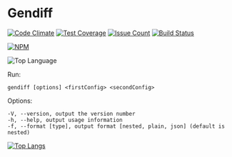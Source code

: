 # Gendiff
 
[![Code Climate](https://codeclimate.com/github/zhukoff-av/project-lvl2-s225/badges/gpa.svg)](https://codeclimate.com/github/zhukoff-av/project-lvl2-s225) [![Test Coverage](https://codeclimate.com/github/zhukoff-av/project-lvl2-s225/badges/coverage.svg)](https://codeclimate.com/github/zhukoff-av/project-lvl2-s225/coverage) [![Issue Count](https://codeclimate.com/github/zhukoff-av/project-lvl2-s225/badges/issue_count.svg)](https://codeclimate.com/github/zhukoff-av/project-lvl2-s225) [![Build Status](https://travis-ci.org/zhukoff-av/project-lvl2-s225.svg?branch=master)](https://travis-ci.org/zhukoff-av/project-lvl2-s225)

[![NPM](https://nodei.co/npm/gendiff-az.png?mini=true)](https://npmjs.org/package/gendiff-az)

![Top Language](https://img.shields.io/github/languages/top/zhukoff-av/Playwright)

Run:

```gendiff [options] <firstConfig> <secondConfig>```
 
 
 Options:
```
-V, --version, output the version number
-h, --help, output usage information
-f, --format [type], output format [nested, plain, json] (default is nested)
```

[![Top Langs](https://github-readme-stats.vercel.app/api/top-langs/?username=zhukoff-av)](https://github.com/zhukoff-av/Gendiff/)
